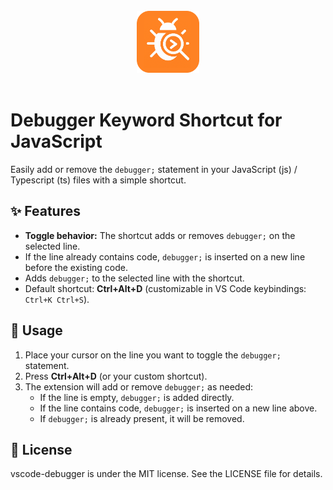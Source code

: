 <br>
<div align="center">
   <img src="images/icon.png" alt="Debugger Icon" width="100"/>
</div>
<br>

# Debugger Keyword Shortcut for JavaScript

Easily add or remove the `debugger;` statement in your JavaScript (js) / Typescript (ts) files with a simple shortcut.

## ✨ Features

- **Toggle behavior:** The shortcut adds or removes `debugger;` on the selected line.
- If the line already contains code, `debugger;` is inserted on a new line before the existing code.
- Adds `debugger;` to the selected line with the shortcut.
- Default shortcut: **Ctrl+Alt+D** (customizable in VS Code keybindings: `Ctrl+K Ctrl+S`).

## 🚀 Usage

1. Place your cursor on the line you want to toggle the `debugger;` statement.
2. Press **Ctrl+Alt+D** (or your custom shortcut).
3. The extension will add or remove `debugger;` as needed:
   - If the line is empty, `debugger;` is added directly.
   - If the line contains code, `debugger;` is inserted on a new line above.
   - If `debugger;` is already present, it will be removed.

## 📄 License

vscode-debugger is under the MIT license. See the LICENSE file for details.
